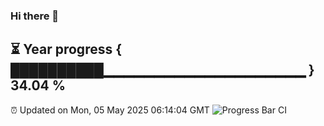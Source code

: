 ### Hi there 👋
⏳ Year progress { ██████████▁▁▁▁▁▁▁▁▁▁▁▁▁▁▁▁▁▁▁▁ } 34.04 %
---
⏰ Updated on Mon, 05 May 2025 06:14:04 GMT
![Progress Bar CI](https://github.com/Moyi321/Moyi321/workflows/Progress%20Bar%20CI/badge.svg)
